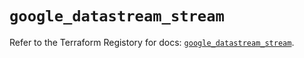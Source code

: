 # `google_datastream_stream`

Refer to the Terraform Registory for docs: [`google_datastream_stream`](https://registry.terraform.io/providers/hashicorp/google-beta/4.73.1/docs/resources/google_datastream_stream).
